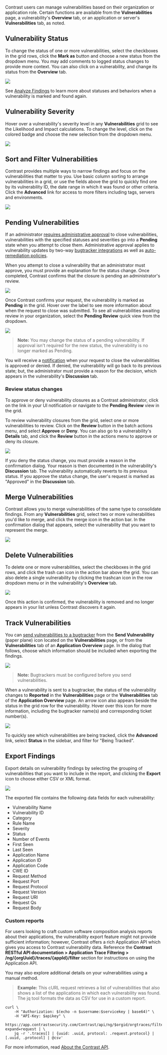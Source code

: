 <!--
title: "Manage Vulnerabilities"
description: "Overview of vulnerability management"
tags: "user vulnerability management"
-->

Contrast users can manage vulnerabilities based on their organization or application role. Certain functions are available from the **Vulnerabilities** page, a vulnerability's **Overview** tab, or an application or server's **Vulnerabilities** tab, as noted.

## Vulnerability Status

To change the status of one or more vulnerabilities, select the checkboxes in the grid rows, click the **Mark as** button and choose a new status from the dropdown menu. You may add comments to logged status changes to provide more context. You can also click on a vulnerability, and change its status from the **Overview** tab. 

<a href="assets/images/Vulnerability-mark-as.png" rel="lightbox" title="Change vulnerability status"><img class="thumbnail" src="assets/images/Vulnerability-mark-as.png"/></a>

See [Analyze Findings](user-vulns.html#analyze) to learn more about statuses and behaviors when a vulnerability is marked and found again.

## Vulnerability Severity

Hover over a vulnerability's severity level in any **Vulnerabilities** grid to see the Likelihood and Impact calculations. To change the level, click on the colored badge and choose the new selection from the dropdown menu.

<a href="assets/images/Vulnerability-severity.png" rel="lightbox" title="Likelihood and Impact ratings of a vulnerability severity level"><img class="thumbnail" src="assets/images/Vulnerability-severity.png"/></a>

## Sort and Filter Vulnerabilities

Contrast provides multiple ways to narrow findings and focus on the vulnerabilities that matter to you. Use basic column sorting to arrange vulnerabilities in a grid, or use the fields above the grid to quickly find one by its vulnerability ID, the date range in which it was found or other criteria. Click the **Advanced** link for access to more filters including tags, servers and environments. 

<a href="assets/images/Vulnerability-quick-view.png" rel="lightbox" title="Filter vulnerabilities in the grid"><img class="thumbnail" src="assets/images/Vulnerability-quick-view.png"/></a>

## Pending Vulnerabilities

If an administrator [requires administrative approval](admin-orgsettings.html#app-defaults) to close vulnerabilities, vulnerabilities with the specified statuses and severities go into a **Pending** state when you attempt to close them. Administrative approval applies to vulnerability updates by two-way [bugtracker integrations](admin-orgintegrations.html#bugtracker) as well as [auto-remediation policies](admin-policymgmt.html#remediate).  

When you attempt to close a vulnerability that an administrator must approve, you must provide an explanation for the status change. Once completed, Contrast confirms that the closure is pending an administrator's review. 

<a href="assets/images/Vulns-mark-as-dialog.png" rel="lightbox" title="Enter an explanation for a status change"><img class="thumbnail" src="assets/images/Vulns-mark-as-dialog.png"/></a>

Once Contrast confirms your request, the vulnerability is marked as **Pending** in the grid. Hover over the label to see more information about when the request to close was submitted. To see all vulnerabilities awaiting review in your organization, select the **Pending Review** quick view from the dropdown. 

<a href="assets/images/Vulns-marked-pending.png" rel="lightbox" title="Vulnerabilities with pending status changes are marked in the grid"><img class="thumbnail" src="assets/images/Vulns-marked-pending.png"/></a>

> **Note:** You may change the status of a pending vulnerability. If approval isn't required for the new status, the vulnerability is no longer marked as Pending. 

You will receive a [notification](admin-orgsettings.html#org-notify) when your request to close the vulnerabilities is approved or denied. If denied, the vulnerability will go back to its previous state; but, the administrator must provide a reason for the decision, which appears in the vulnerability's **Discussion** tab. 

### Review status changes

To approve or deny vulnerability closures as a Contrast administrator, click on the link in your UI notification or navigate to the **Pending Review** view in the grid. 

To review vulnerability closures from the grid, select one or more vulnerabilities to review. Click on the **Review** button in the batch actions menu, and select **Approve** or **Deny**. You can also go to a vulnerability's **Details** tab, and click the **Review** button in the actions menu to approve or deny its closure.

<a href="assets/images/Pending-admin-approval.png" rel="lightbox" title="Review pending status changes"><img class="thumbnail" src="assets/images/Pending-admin-approval.png"/></a>

If you deny the status change, you must provide a reason in the confirmation dialog. Your reason is then documented in the vulnerability's **Discussion** tab. The vulnerability automatically reverts to its previous status. If you approve the status change, the user's request is marked as "Approved" in the **Discussion** tab. 

## Merge Vulnerabilities

Contrast allows you to merge vulnerabilities of the same type to consolidate findings. From any **Vulnerabilities** grid, select two or more vulnerabilities you'd like to merge, and click the merge icon in the action bar. In the confirmation dialog that appears, select the vulnerability that you want to represent the merge. 

<a href="assets/images/Merge_Vulnerabilities.png" rel="lightbox" title="Merge Vulnerabilities"><img class="thumbnail" src="assets/images/Merge_Vulnerabilities.png"/></a>

## Delete Vulnerabilities

To delete one or more vulnerabilities, select the checkboxes in the grid rows, and click the trash can icon in the action bar above the grid. You can also delete a single vulnerability by clicking the trashcan icon in the row dropdown menu or in the vulnerability's **Overview** tab. 

<a href="assets/images/Vulnerability-delete.png" rel="lightbox" title="Delete vulnerabilities"><img class="thumbnail" src="assets/images/Vulnerability-delete.png"/></a>

Once this action is confirmed, the vulnerability is removed and no longer appears in your list unless Contrast discovers it again. 

## Track Vulnerabilities 

You can [send vulnerabilities to a bugtracker](admin-orgintegrations.html#bugtracker) from the **Send Vulnerability** (paper plane) icon located on the **Vulnerabilities** page, or from the **Vulnerabilities** tab of an **Application Overview** page. In the dialog that follows, choose which information should be included when exporting the findings.

<a href="assets/images/KB3-f04_1.png" rel="lightbox" title="Bugtracker Export Options"><img class="thumbnail" src="assets/images/KB3-f04_1.png"/></a>

>**Note:** Bugtrackers must be configured before you send vulnerabilities.

When a vulnerability is sent to a bugtracker, the status of the vulnerability changes to **Reported** in the **Vulnerabilities** page or the **Vulnerabilities** tab of the **Application Overview** page. An arrow icon also appears beside the status in the grid row for the vulnerability. Hover over this icon for more information, including the bugtracker name(s) and corresponding ticket number(s). 

<a href="assets/images/Sent-to-bugtracker.png" rel="lightbox" title="Vulnerabilities sent to bugtracker"><img class="thumbnail" src="assets/images/Sent-to-bugtracker.png"/></a>

To quickly see which vulnerabilities are being tracked, click the **Advanced** link, select **Status** in the sidebar, and filter for "Being Tracked". 

## Export Findings

Export details on vulnerability findings by selecting the grouping of vulnerabilities that you want to include in the report, and clicking the **Export** icon to choose either CSV or XML format.

<a href="assets/images/Vulnerability-export-options.png" rel="lightbox" title="Vulnerability export options"><img class="thumbnail" src="assets/images/Vulnerability-export-options.png"/></a>

The exported file contains the following data fields for each vulnerability:

* Vulnerability Name
* Vulnerability ID
* Category
* Rule Name
* Severity
* Status
* Number of Events
* First Seen
* Last Seen
* Application Name
* Application ID
* Application Code
* CWE ID
* Request Method
* Request Port
* Request Protocol
* Request Version
* Request URI
* Request Qs
* Request Body

### Custom reports

For users looking to craft custom software composition analysis reports about their applications, the vulnerability export feature might not provide sufficient information; however, Contrast offers a rich Application API which gives you access to Contrast vulnerability data. Reference the **Contrast RESTful API documentation > Application Trace Filtering > /ng/{orgUuid}/traces/{appId}/filter** section for instructions on using the Application API. 

You may also explore additional details on your vulnerabilities using a manual method.

> **Example:** This cURL request retrieves a list of vulnerabilities that also shows a list of the applications in which each vulnerability was found. The jq tool formats the data as CSV for use in a custom report.

```
curl \
    -H "Authorization: $(echo -n $username:$servicekey | base64)" \
    -H "API-Key: $apikey" \
    https://app.contrastsecurity.com/Contrast/api/ng/$orgid/orgtraces/filter?expand=request | \
    jq -r '.traces[] | {uuid: .uuid, protocol: .request.protocol} | [.uuid, .protocol] | @csv'
```

For more information, read [About the Contrast API](tools-about.html#api-about). 

